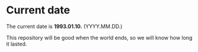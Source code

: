 # Current date

The current date is **1993.01.10.** (YYYY.MM.DD.)

This repository will be good when the world ends, so we will know how long it lasted.